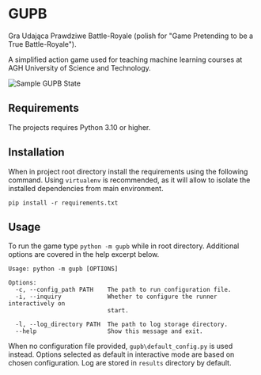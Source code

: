 # GUPB

Gra Udająca Prawdziwe Battle-Royale (polish for "Game Pretending to be a True Battle-Royale").

A simplified action game used for teaching machine learning courses at AGH University of Science and Technology.

![Sample GUPB State](https://github.com/Prpht/GUPB/blob/master/screenshots/gupb_sample_state.png?raw=true)

## Requirements

The projects requires Python 3.10 or higher.

## Installation

When in project root directory install the requirements using the following command.
Using `virtualenv` is recommended, as it will allow to isolate the installed dependencies from main environment.
```
pip install -r requirements.txt
```

## Usage

To run the game type `python -m gupb` while in root directory.
Additional options are covered in the help excerpt below.
```
Usage: python -m gupb [OPTIONS]

Options:
  -c, --config_path PATH    The path to run configuration file.
  -i, --inquiry             Whether to configure the runner interactively on
                            start.

  -l, --log_directory PATH  The path to log storage directory.
  --help                    Show this message and exit.
```
When no configuration file provided, `gupb\default_config.py` is used instead.
Options selected as default in interactive mode are based on chosen configuration.
Log are stored in `results` directory by default.



 